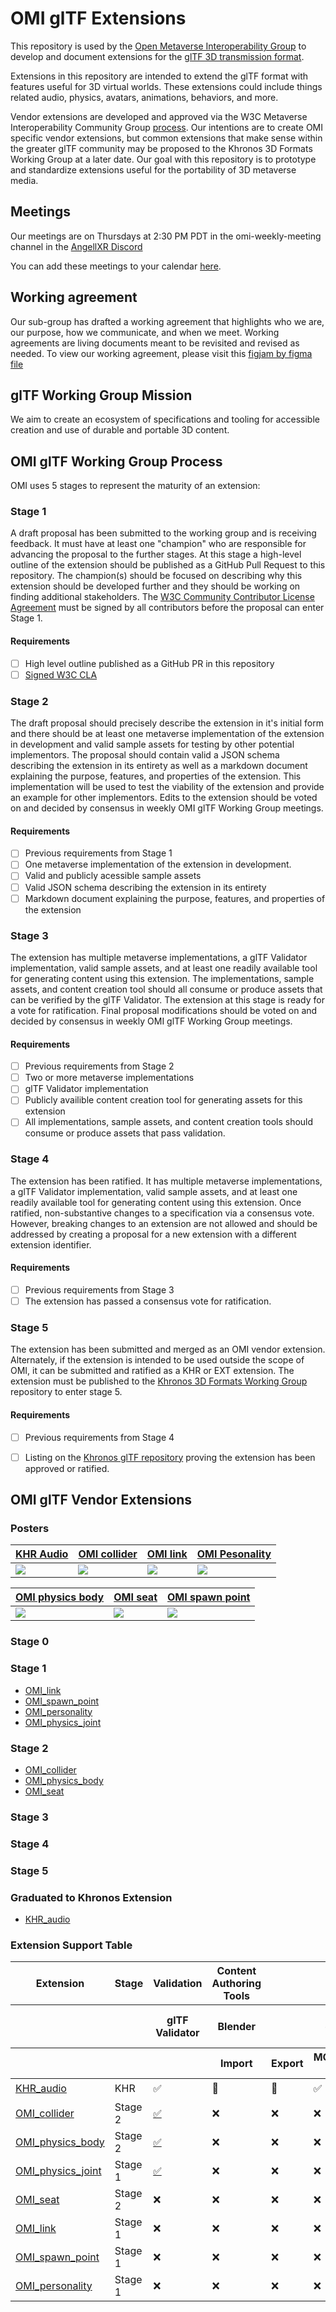 # OMI glTF Extensions

This repository is used by the [Open Metaverse Interoperability Group](https://github.com/omigroup/OMI) to develop and document extensions for the [glTF 3D transmission format](https://github.com/KhronosGroup/glTF/blob/master/specification/2.0/README.md).

Extensions in this repository are intended to extend the glTF format with features useful for 3D virtual worlds. These extensions could include things related audio, physics, avatars, animations, behaviors, and more.

Vendor extensions are developed and approved via the W3C Metaverse Interoperability Community Group [process](https://github.com/omigroup/OMI/blob/main/PROCESS.md). Our intentions are to create OMI specific vendor extensions, but common extensions that make sense within the greater glTF community may be proposed to the Khronos 3D Formats Working Group at a later date. Our goal with this repository is to prototype and standardize extensions useful for the portability of 3D metaverse media.

## Meetings

Our meetings are on Thursdays at 2:30 PM PDT in the omi-weekly-meeting channel in the [AngellXR Discord](https://discord.gg/NJtT9grz5E)

You can add these meetings to your calendar [here](https://calendar.google.com/calendar/u/1?cid=Y18wZHB1Z2Y5ZjgzZXE0cWVrbWI2b21xYmptZ0Bncm91cC5jYWxlbmRhci5nb29nbGUuY29t).

## Working agreement

Our sub-group has drafted a working agreement that highlights who we are, our purpose, how we communicate, and when we meet. Working agreements are living documents meant to be revisited and revised as needed. To view our working agreement, please visit this [figjam by figma file](https://www.figma.com/file/ns8eBTPfq330lZR3DfsOvD/OMI-gLTFgroup-WorkingAgreement?node-id=0%3A1)

## glTF Working Group Mission

We aim to create an ecosystem of specifications and tooling for accessible creation and use of durable and portable 3D content.

## OMI glTF Working Group Process

OMI uses 5 stages to represent the maturity of an extension:

### Stage 1

A draft proposal has been submitted to the working group and is receiving feedback. It must have at least one "champion" who are responsible for advancing the proposal to the further stages. At this stage a high-level outline of the extension should be published as a GitHub Pull Request to this repository. The champion(s) should be focused on describing why this extension should be developed further and they should be working on finding additional stakeholders. The [W3C Community Contributor License Agreement](https://www.w3.org/community/about/process/cla/) must be signed by all contributors before the proposal can enter Stage 1.

#### Requirements

- [ ] High level outline published as a GitHub PR in this repository
- [ ] [Signed W3C CLA](https://www.w3.org/community/about/process/cla/)

### Stage 2

The draft proposal should precisely describe the extension in it's initial form and there should be at least one metaverse implementation of the extension in development and valid sample assets for testing by other potential implementors. The proposal should contain valid a JSON schema describing the extension in its entirety as well as a markdown document explaining the purpose, features, and properties of the extension. This implementation will be used to test the viability of the extension and provide an example for other implementors. Edits to the extension should be voted on and decided by consensus in weekly OMI glTF Working Group meetings.

#### Requirements

- [ ] Previous requirements from Stage 1
- [ ] One metaverse implementation of the extension in development.
- [ ] Valid and publicly acessible sample assets
- [ ] Valid JSON schema describing the extension in its entirety
- [ ] Markdown document explaining the purpose, features, and properties of the extension

### Stage 3

The extension has multiple metaverse implementations, a glTF Validator implementation, valid sample assets, and at least one readily available tool for generating content using this extension. The implementations, sample assets, and content creation tool should all consume or produce assets that can be verified by the glTF Validator. The extension at this stage is ready for a vote for ratification. Final proposal modifications should be voted on and decided by consensus in weekly OMI glTF Working Group meetings.


#### Requirements

- [ ] Previous requirements from Stage 2
- [ ] Two or more metaverse implementations
- [ ] glTF Validator implementation
- [ ] Publicly availible content creation tool for generating assets for this extension
- [ ] All implementations, sample assets, and content creation tools should consume or produce assets that pass validation.

### Stage 4

The extension has been ratified. It has multiple metaverse implementations, a glTF Validator implementation, valid sample assets, and at least one readily available tool for generating content using this extension. Once ratified, non-substantive changes to a specification via a consensus vote. However, breaking changes to an extension are not allowed and should be addressed by creating a proposal for a new extension with a different extension identifier.

#### Requirements

- [ ] Previous requirements from Stage 3
- [ ] The extension has passed a consensus vote for ratification.

### Stage 5

The extension has been submitted and merged as an OMI vendor extension. Alternately, if the extension is intended to be used outside the scope of OMI, it can be submitted and ratified as a KHR or EXT extension. The extension must be published to the [Khronos 3D Formats Working Group](https://github.com/KhronosGroup/glTF) repository to enter stage 5.

#### Requirements

- [ ] Previous requirements from Stage 4
- [ ] Listing on the [Khronos glTF repository](https://github.com/KhronosGroup/glTF/tree/main/extensions) proving the extension has been approved or ratified.


## OMI glTF Vendor Extensions

### Posters

| [KHR Audio](https://github.com/madjin/gltf-extensions/tree/main/extensions/2.0/KHR_audio) | [OMI collider](https://github.com/madjin/gltf-extensions/tree/main/extensions/2.0/OMI_collider) | [OMI link](https://github.com/madjin/gltf-extensions/tree/main/extensions/2.0/OMI_link) | [OMI Pesonality](https://github.com/madjin/gltf-extensions/tree/main/extensions/2.0/OMI_personality) |
| -------- | -------- | -------- | -------- |
| [![](https://raw.githubusercontent.com/madjin/gltf-extensions/main/extensions/2.0/KHR_audio/poster_KHR_audio.jpg)](https://raw.githubusercontent.com/madjin/gltf-extensions/main/extensions/2.0/KHR_audio/poster_KHR_audio.jpg) | [![](https://raw.githubusercontent.com/madjin/gltf-extensions/main/extensions/2.0/OMI_collider/poster_OMI_collider.jpg)](https://raw.githubusercontent.com/madjin/gltf-extensions/main/extensions/2.0/OMI_collider/poster_OMI_collider.jpg)  | [![](https://raw.githubusercontent.com/madjin/gltf-extensions/main/extensions/2.0/OMI_link/poster_OMI_link.jpg)](https://raw.githubusercontent.com/madjin/gltf-extensions/main/extensions/2.0/OMI_link/poster_OMI_link.jpg)  | [![](https://raw.githubusercontent.com/madjin/gltf-extensions/main/extensions/2.0/OMI_personality/poster_OMI_personality.jpg)](https://raw.githubusercontent.com/madjin/gltf-extensions/main/extensions/2.0/OMI_personality/poster_OMI_personality.jpg)  |

| [OMI physics body](https://github.com/madjin/gltf-extensions/tree/main/extensions/2.0/OMI_physics_body) | [OMI seat](https://github.com/madjin/gltf-extensions/tree/main/extensions/2.0/OMI_seat) | [OMI spawn point](https://github.com/madjin/gltf-extensions/tree/main/extensions/2.0/OMI_spawn_point) |
| -------- | -------- | -------- |
| [![](https://raw.githubusercontent.com/madjin/gltf-extensions/main/extensions/2.0/OMI_physics_body/poster_OMI_physics_body.jpg)](https://raw.githubusercontent.com/madjin/gltf-extensions/main/extensions/2.0/OMI_physics_body/poster_OMI_physics_body.jpg) | [![](https://raw.githubusercontent.com/madjin/gltf-extensions/main/extensions/2.0/OMI_seat/poster_OMI_seat.jpg) ](https://raw.githubusercontent.com/madjin/gltf-extensions/main/extensions/2.0/OMI_seat/poster_OMI_seat.jpg)  | [![](https://raw.githubusercontent.com/madjin/gltf-extensions/main/extensions/2.0/OMI_spawn_point/poster_OMI_spawn_point.jpg)](https://raw.githubusercontent.com/madjin/gltf-extensions/main/extensions/2.0/OMI_spawn_point/poster_OMI_spawn_point.jpg)    |



### Stage 0

### Stage 1
- [OMI_link](extensions/2.0/OMI_link)
- [OMI_spawn_point](extensions/2.0/OMI_spawn_point)
- [OMI_personality](extensions/2.0/OMI_personality)
- [OMI_physics_joint](extensions/2.0/OMI_physics_joint/README.md)

### Stage 2
- [OMI_collider](extensions/2.0/OMI_collider/README.md)
- [OMI_physics_body](extensions/2.0/OMI_physics_body/README.md)
- [OMI_seat](extensions/2.0/OMI_seat/README.md)

### Stage 3

### Stage 4

### Stage 5

### Graduated to Khronos Extension
- [KHR_audio](https://github.com/KhronosGroup/glTF/pull/2137)

### Extension Support Table

<table>
  <thead>
    <tr>
      <th>Extension</th>
      <th>Stage</th>
      <th>Validation</th>
      <th>Content Authoring Tools</th>
      <th>&nbsp;</th>
      <th>&nbsp;</th>
      <th>Game / Rendering Engines</th>
      <th>&nbsp;</th>
      <th>&nbsp;</th>
      <th>&nbsp;</th>
      <th>&nbsp;</th>
      <th>&nbsp;</th>
      <th>&nbsp;</th>
      <th>&nbsp;</th>
      <th>&nbsp;</th>
      <th>&nbsp;</th>
      <th>Applications / Metaverse Clients</th>
    </tr>
    <tr>
      <th>&nbsp;</th>
      <th>&nbsp;</th>
      <th>glTF Validator</th>
      <th>Blender</th>
      <th>&nbsp;</th>
      <th>omi-gltf-transform</th>
      <th>Three.js</th>
      <th>&nbsp;</th>
      <th>Godot</th>
      <th>&nbsp;</th>
      <th>&nbsp;</th>
      <th>&nbsp;</th>
      <th>Unity</th>
      <th>&nbsp;</th>
      <th>&nbsp;</th>
      <th>&nbsp;</th>
      <th>Third Room</th>
      <th>Three Object Viewer </th>
    </tr>
    <tr>
      <th>&nbsp;</th>
      <th>&nbsp;</th>
      <th>&nbsp;</th>
      <th>Import</th>
      <th>Export</th>
      <th>MOZ_hubs_components -> OMI</th>
      <th>Loader</th>
      <th>Exporter</th>
      <th>Runtime Import</th>
      <th>Runtime Export</th>
      <th>Editor Import</th>
      <th>Editor Export</th>
      <th>Runtime Import</th>
      <th>Runtime Export</th>
      <th>Editor Import</th>
      <th>Editor Export</th>
      <th>&nbsp;</th>
    </tr>
  </thead>
  <tbody>
    <tr>
      <td>
        <a href="https://github.com/KhronosGroup/glTF/pull/2137">
          KHR_audio
        </a>
      </td>
      <td>KHR</td>
      <td>✅</td>
      <td>🚧</td>
      <td>🚧</td>
      <td>✅</td>
      <td>✅</td>
      <td>❌</td>
      <td>❓</td>
      <td>❓</td>
      <td>❓</td>
      <td>❓</td>
      <td>❓</td>
      <td>❓</td>
      <td>❓</td>
      <td>❓</td>
      <td>🚧</td>
      <td>✅</td>
    </tr>
    <tr>
      <td>
        <a href="https://github.com/omigroup/gltf-extensions/tree/main/extensions/2.0/OMI_collider">
          OMI_collider
        </a>
      </td>
      <td>Stage 2</td>
      <td><a href="https://github.com/KhronosGroup/glTF-Validator/pull/202">✅</a></td>
      <td>❌</td>
      <td>❌</td>
      <td>❌</td>
      <td>❌</td>
      <td>❌</td>
      <td><a href="https://github.com/godotengine/godot/pull/69266">✅</a></td>
      <td><a href="https://github.com/godotengine/godot/pull/69266">✅</a></td>
      <td><a href="https://github.com/godotengine/godot/pull/69266">✅</a></td>
      <td><a href="https://github.com/godotengine/godot/pull/69266">✅</a></td>
      <td>❌</td>
      <td>❌</td>
      <td>❌</td>
      <td>❌</td>
      <td><a href="https://github.com/matrix-org/thirdroom-unity-exporter/blob/main/Runtime/Scripts/OMI_collider/OMI_ColliderExtension.cs">🚧</a></td>
    </tr>
    <tr>
      <td>
        <a href="https://github.com/omigroup/gltf-extensions/tree/main/extensions/2.0/OMI_physics_body">
          OMI_physics_body
        </a>
      </td>
      <td>Stage 2</td>
      <td><a href="https://github.com/aaronfranke/glTF-Validator/tree/omi_physics_body">✅</a></td>
      <td>❌</td>
      <td>❌</td>
      <td>❌</td>
      <td>❌</td>
      <td>❌</td>
      <td><a href="https://github.com/godotengine/godot/pull/69266">✅</a></td>
      <td><a href="https://github.com/godotengine/godot/pull/69266">✅</a></td>
      <td><a href="https://github.com/godotengine/godot/pull/69266">✅</a></td>
      <td><a href="https://github.com/godotengine/godot/pull/69266">✅</a></td>
      <td>❌</td>
      <td>❌</td>
      <td>❌</td>
      <td>❌</td>
      <td>❌</td>
    </tr>
    <tr>
      <td>
        <a href="https://github.com/omigroup/gltf-extensions/tree/main/extensions/2.0/omi_physics_joint">
          OMI_physics_joint
        </a>
      </td>
      <td>Stage 1</td>
      <td><a href="https://github.com/omigroup/glTF-Validator/pull/3">✅</a></td>
      <td>❌</td>
      <td>❌</td>
      <td>❌</td>
      <td>❌</td>
      <td>❌</td>
      <td><a href="https://github.com/omigroup/omi-godot/pull/1">✅</a></td>
      <td><a href="https://github.com/omigroup/omi-godot/pull/1">✅</a></td>
      <td><a href="https://github.com/omigroup/omi-godot/pull/1">✅</a></td>
      <td><a href="https://github.com/omigroup/omi-godot/pull/1">✅</a></td>
      <td>❌</td>
      <td>❌</td>
      <td>❌</td>
      <td>❌</td>
      <td>❌</td>
    </tr>
    <tr>
      <td>
        <a href="https://github.com/omigroup/gltf-extensions/tree/main/extensions/2.0/OMI_seat">
          OMI_seat
        </a>
      </td>
      <td>Stage 2</td>
      <td>❌</td>
      <td>❌</td>
      <td>❌</td>
      <td>❌</td>
      <td>❌</td>
      <td>❌</td>
      <td>🚧</td>
      <td>❌</td>
      <td>🚧</td>
      <td>❌</td>
      <td>❌</td>
      <td>❌</td>
      <td>❌</td>
      <td>❌</td>
      <td>❌</td>
    </tr>
    <tr>
      <td>
        <a href="https://github.com/omigroup/gltf-extensions/tree/main/extensions/2.0/OMI_link">
          OMI_link
        </a>
      </td>
      <td>Stage 1</td>
      <td>❌</td>
      <td>❌</td>
      <td>❌</td>
      <td>❌</td>
      <td>❌</td>
      <td>❌</td>
      <td>❌</td>
      <td>❌</td>
      <td>❌</td>
      <td>❌</td>
      <td>❌</td>
      <td>❌</td>
      <td>❌</td>
      <td>❌</td>
      <td>❌</td>
    </tr>
    <tr>
      <td>
        <a href="https://github.com/omigroup/gltf-extensions/tree/main/extensions/2.0/OMI_spawn_point">
          OMI_spawn_point
        </a>
      </td>
      <td>Stage 1</td>
      <td>❌</td>
      <td>❌</td>
      <td>❌</td>
      <td>❌</td>
      <td>❌</td>
      <td>❌</td>
      <td>❌</td>
      <td>❌</td>
      <td>❌</td>
      <td>❌</td>
      <td>❌</td>
      <td>❌</td>
      <td>❌</td>
      <td>❌</td>
      <td>❌</td>
    </tr>
    <tr>
      <td>
        <a href="https://github.com/omigroup/gltf-extensions/tree/main/extensions/2.0/OMI_personality">
          OMI_personality
        </a>
      </td>
      <td>Stage 1</td>
      <td>❌</td>
      <td>❌</td>
      <td>❌</td>
      <td>❌</td>
      <td>❌</td>
      <td>❌</td>
      <td>❌</td>
      <td>❌</td>
      <td>❌</td>
      <td>❌</td>
      <td>❌</td>
      <td>❌</td>
      <td>❌</td>
      <td>❌</td>
      <td>❌</td>
    </tr>
  </tbody>
</table>
